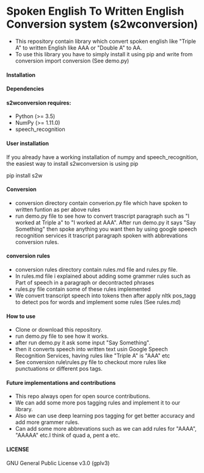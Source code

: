 # Spoken English To Written English Conversion system (s2wconversion)

* This repository contain library which convert spoken english like "Triple A" to written English like AAA or "Double A" to AA.
* To use this library you have to simply install it using pip and write from conversion import conversion (See demo.py)

#### Installation

#### Dependencies
#### s2wconversion requires:

* Python (>= 3.5)
* NumPy (>= 1.11.0)
* speech_recognition

#### User installation

If you already have a working installation of numpy and speech_recognition, the easiest way to install s2wconversion is using pip

pip install s2w

#### Conversion 

* conversion directory contain converion.py file which have spoken to written funtion as per above rules
* run demo.py file to see how to convert trascript paragraph such as "I worked at Triple a" to "I worked at AAA". After run demo.py it    says "Say Something" then spoke anything you want then by using google speech recognition services it trascript paragraph spoken with abbrevations conversion rules.

#### conversion rules
* conversion rules directory contain rules.md file and rules.py file.
* In rules.md file i explained about adding some grammer rules such as Part of speech in a paragraph or decontracted phrases
* rules.py file contain some of these rules implemented
* We convert transcript speech into tokens then after apply nltk pos_tagg to detect pos for words and implement some rules
(See rules.md)

#### How to use
* Clone or download this repository.
* run demo.py file to see how it works.
* after run demo.py it ask some input "Say Something".
* then it converts speech into written text usin Google Speech Recognition Services, having rules like "Triple A" is "AAA" etc
* See conversion rule\rules.py file to checkout more rules like punctuations or different pos tags.

#### Future implementations and contributions
* This repo always open for open source contributions.
* We can add some more pos tagging rules and implement it to our library.
* Also we can use deep learning pos tagging for get better accuracy and add more grammer rules.
* Can add some more abbrevations such as we can add rules for "AAAA", "AAAAA" etc.I think of quad a, pent a etc.


#### LICENSE

GNU General Public License v3.0 (gplv3)
